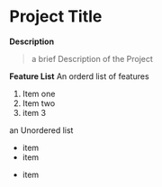 # Project Title

**Description** 
> a brief Description of the Project

**Feature List**
An orderd list of features
1. Item one
2. Item two
3. item 3

an Unordered list
- item 
- item
+ item